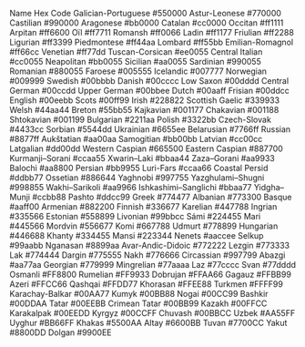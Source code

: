 Name	Hex Code
Galician-Portuguese	#550000
Astur-Leonese	#770000
Castilian	#990000
Aragonese	#bb0000
Catalan	#cc0000
Occitan	#ff1111
Arpitan	#ff6600
Oïl	#ff7711
Romansh	#ff0066
Ladin	#ff1177
Friulian	#ff2288
Ligurian	#ff3399
Piedmontese	#ff44aa
Lombard	#ff55bb
Emilian-Romagnol	#ff66cc
Venetian	#ff77dd
Tuscan-Corsican	#ee0055
Central Italian	#cc0055
Neapolitan	#bb0055
Sicilian	#aa0055
Sardinian	#990055
Romanian	#880055
Faroese	#005555
Icelandic	#007777
Norwegian	#009999
Swedish	#00bbbb
Danish	#00cccc
Low Saxon	#00dddd
Central German	#00ccdd
Upper German	#00bbee
Dutch	#00aaff
Frisian	#00ddcc
English	#00eebb
Scots	#00ff99
Irish	#228822
Scottish Gaelic	#339933
Welsh	#44aa44
Breton	#55bb55
Kajkavian	#001177
Chakavian	#001188
Shtokavian	#001199
Bulgarian	#2211aa
Polish	#3322bb
Czech-Slovak	#4433cc
Sorbian	#5544dd
Ukrainian	#6655ee
Belarusian	#7766ff
Russian	#8877ff
Aukštatian	#aa00aa
Samogitian	#bb00bb
Latvian	#cc00cc
Latgalian	#dd00dd
Western Caspian	#665500
Eastern Caspian	#887700
Kurmanji–Sorani	#ccaa55
Xwarin–Laki	#bbaa44
Zaza–Gorani	#aa9933
Balochi	#aa8800
Persian	#bb9955
Luri-Fars	#ccaa66
Coastal Persid	#ddbb77
Ossetian	#886644
Yaghnobi	#997755
Yazghulami–Shugni	#998855
Wakhi–Sarikoli	#aa9966
Ishkashimi–Sanglichi	#bbaa77
Yidgha–Munji	#ccbb88
Pashto	#ddcc99
Greek	#774477
Albanian	#773300
Basque	#aaff00
Armenian	#882200
Finnish	#336677
Karelian	#447788
Ingrian	#335566
Estonian	#558899
Livonian	#99bbcc
Sámi	#224455
Mari	#445566
Mordvin	#556677
Komi	#667788
Udmurt	#778899
Hungarian	#446688
Khanty	#334455
Mansi	#223344
Nenets	#aaccee
Selkup	#99aabb
Nganasan	#8899aa
Avar-Andic-Didoic	#772222
Lezgin	#773333
Lak	#774444
Dargin	#775555
Nakh	#776666
Circassian	#997799
Abazgi	#aa77aa
Georgian	#779999
Mingrelian	#77aaaa
Laz	#77cccc
Svan	#77dddd
Osmanli	#FF8800
Rumelian	#FF9933
Dobrujan	#FFAA66
Gagauz	#FFBB99
Azeri	#FFCC66
Qashqai	#FFDD77
Khorasan	#FFEE88
Turkmen	#FFFF99
Karachay-Balkar	#00AA77
Kumyk	#00BB88
Nogai	#00CC99
Bashkir	#00DDAA
Tatar	#00EEBB
Crimean Tatar	#00BB99
Kazakh	#00FFCC
Karakalpak	#00EEDD
Kyrgyz	#00CCFF
Chuvash	#00BBCC
Uzbek	#AA55FF
Uyghur	#BB66FF
Khakas	#5500AA
Altay	#6600BB
Tuvan	#7700CC
Yakut	#8800DD
Dolgan	#9900EE